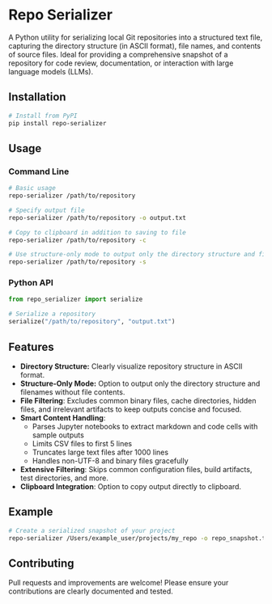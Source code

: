 # Repo Serializer

A Python utility for serializing local Git repositories into a structured text file, capturing the directory structure (in ASCII format), file names, and contents of source files. Ideal for providing a comprehensive snapshot of a repository for code review, documentation, or interaction with large language models (LLMs).

## Installation

```bash
# Install from PyPI
pip install repo-serializer
```

## Usage

### Command Line

```bash
# Basic usage
repo-serializer /path/to/repository

# Specify output file
repo-serializer /path/to/repository -o output.txt

# Copy to clipboard in addition to saving to file
repo-serializer /path/to/repository -c

# Use structure-only mode to output only the directory structure and filenames
repo-serializer /path/to/repository -s
```

### Python API

```python
from repo_serializer import serialize

# Serialize a repository
serialize("/path/to/repository", "output.txt")
```

## Features

- **Directory Structure:** Clearly visualize repository structure in ASCII format.
- **Structure-Only Mode:** Option to output only the directory structure and filenames without file contents.
- **File Filtering**: Excludes common binary files, cache directories, hidden files, and irrelevant artifacts to keep outputs concise and focused.
- **Smart Content Handling**: 
  - Parses Jupyter notebooks to extract markdown and code cells with sample outputs
  - Limits CSV files to first 5 lines
  - Truncates large text files after 1000 lines
  - Handles non-UTF-8 and binary files gracefully
- **Extensive Filtering**: Skips common configuration files, build artifacts, test directories, and more.
- **Clipboard Integration**: Option to copy output directly to clipboard.

## Example

```bash
# Create a serialized snapshot of your project
repo-serializer /Users/example_user/projects/my_repo -o repo_snapshot.txt
```

## Contributing

Pull requests and improvements are welcome! Please ensure your contributions are clearly documented and tested.